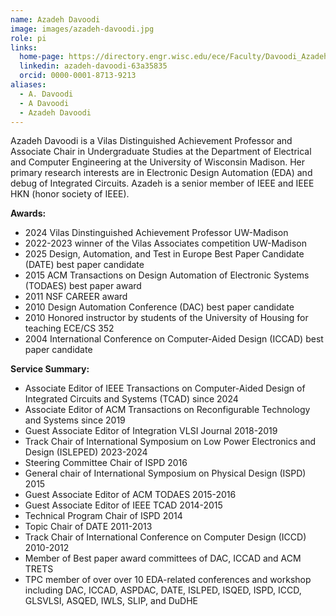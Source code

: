 ```yaml
---
name: Azadeh Davoodi
image: images/azadeh-davoodi.jpg
role: pi
links:
  home-page: https://directory.engr.wisc.edu/ece/Faculty/Davoodi_Azadeh/
  linkedin: azadeh-davoodi-63a35835
  orcid: 0000-0001-8713-9213
aliases:
  - A. Davoodi
  - A Davoodi
  - Azadeh Davoodi
---
```


Azadeh Davoodi is a Vilas Distinguished Achievement Professor and Associate Chair in Undergraduate Studies at the Department of Electrical and Computer Engineering at the University of Wisconsin Madison. Her primary research interests are in Electronic Design Automation (EDA) and debug of Integrated Circuits. Azadeh is a senior member of IEEE and IEEE HKN (honor society of IEEE). 

**Awards:**
+ 2024 Vilas Dinstinguished Achievement Professor UW-Madison
+ 2022-2023 winner of the Vilas Associates competition UW-Madison
+ 2025 Design, Automation, and Test in Europe Best Paper Candidate (DATE) best paper candidate
+ 2015 ACM Transactions on Design Automation of Electronic Systems (TODAES) best paper award
+ 2011 NSF CAREER award
+ 2010 Design Automation Conference (DAC) best paper candidate
+ 2010 Honored instructor by students of the University of Housing for teaching ECE/CS 352
+ 2004 International Conference on Computer-Aided Design (ICCAD) best paper candidate

**Service Summary:**
+ Associate Editor of IEEE Transactions on Computer-Aided Design of Integrated Circuits and Systems (TCAD) since 2024 
+ Associate Editor of ACM Transactions on Reconfigurable Technology and Systems since 2019
+ Guest Associate Editor of Integration VLSI Journal 2018-2019
+ Track Chair of International Symposium on Low Power Electronics and Design (ISLEPED) 2023-2024
+ Steering Committee Chair of ISPD 2016
+ General chair of International Symposium on Physical Design (ISPD) 2015
+ Guest Associate Editor of ACM TODAES 2015-2016
+ Guest Associate Editor of IEEE TCAD 2014-2015
+ Technical Program Chair of ISPD 2014
+ Topic Chair of DATE 2011-2013
+ Track Chair of International Conference on Computer Design (ICCD) 2010-2012
+ Member of Best paper award committees of DAC, ICCAD and ACM TRETS
+ TPC member of over over 10 EDA-related conferences and workshop including DAC, ICCAD, ASPDAC, DATE, ISLPED, ISQED, ISPD, ICCD, GLSVLSI, ASQED, IWLS, SLIP, and DuDHE

